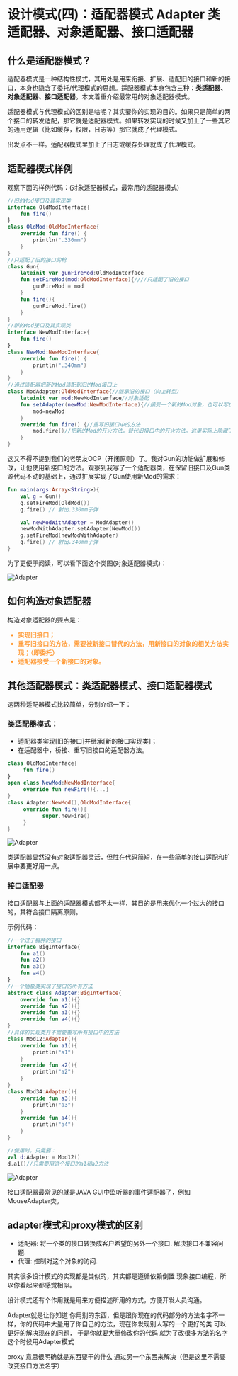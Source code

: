 ﻿# 设计模式(四)：适配器模式 Adapter 类适配器、对象适配器、接口适配器

## 什么是适配器模式？

适配器模式是一种结构性模式，其用处是用来衔接、扩展、适配旧的接口和新的接口，本身也隐含了委托/代理模式的思想。适配器模式本身包含三种：__类适配器、对象适配器、接口适配器__。本文着重介绍最常用的对象适配器模式。

适配器模式与代理模式的区别是啥呢？其实要你的实现的目的。如果只是简单的两个接口的转发适配，那它就是适配器模式。如果转发实现的时候又加上了一些其它的通用逻辑（比如缓存，权限，日志等）那它就成了代理模式。

出发点不一样。适配器模式里加上了日志或缓存处理就成了代理模式。

## 适配器模式样例

观察下面的样例代码：(对象适配器模式，最常用的适配器模式)

```kotlin
//旧的Mod接口及其实现类
interface OldModInterface{
    fun fire()
}
class OldMod:OldModInterface{
    override fun fire() {
        println(".330mm")
    }
}
//只适配了旧的接口的枪
class Gun{
    lateinit var gunFireMod:OldModInterface
    fun setFireMod(mod:OldModInterface){////只适配了旧的接口
        gunFireMod = mod
    }
    fun fire(){
        gunFireMod.fire()
    }
}
//新的Mod接口及其实现类
interface NewModInterface{
    fun fire()
}
class NewMod:NewModInterface{
    override fun fire() {
        println(".340mm")
    }
}
//通过适配器把新的Mod适配到旧的Mod接口上
class ModAdapter:OldModInterface{//继承旧的接口（向上转型）
    lateinit var mod:NewModInterface//对象适配
    fun setAdapter(newMod:NewModInterface){//接受一个新的Mod对象，也可以写在构造函数里
        mod=newMod
    }
    override fun fire() {//重写旧接口中的方法
        mod.fire()//把新的Mod的开火方法，替代旧接口中的开火方法。这里实际上隐藏了委托模式的思想
    }
}
```

这又不得不提到我们的老朋友OCP（开闭原则）了。我对Gun的功能做扩展和修改，让他使用新接口的方法。观察到我写了一个适配器类，在保留旧接口及Gun类源代码不动的基础上，通过扩展实现了Gun使用新Mod的需求：

```kotlin
fun main(args:Array<String>){
    val g = Gun()
    g.setFireMod(OldMod())
    g.fire() // 射出.330mm子弹

    val newModWithAdapter = ModAdapter()
    newModWithAdapter.setAdapter(NewMod())
    g.setFireMod(newModWithAdapter)
    g.fire() // 射出.340mm子弹
}
```

为了更便于阅读，可以看下面这个类图(对象适配器模式)：

![Adapter](../res/img/adapter1.jpg)

## 如何构造对象适配器

构造对象适配器的要点是：

<span style="color: #ff9933;font-weight: bold;">

- 实现旧接口；
- 重写旧接口的方法，需要被新接口替代的方法，用新接口的对象的相关方法实现；（即委托）
- 适配器接受一个新接口的对象。

</span>

## 其他适配器模式：类适配器模式、接口适配器模式

这两种适配器模式比较简单，分别介绍一下：

### 类适配器模式：

- 适配器类实现[旧的接口]并继承[新的接口实现类]；
- 在适配器中，桥接、重写旧接口的适配器方法。

```kotlin
class OldModInterface{
     fun fire()
}
open class NewMod:NewModInterface{
     override fun newFire(){...}
}
class Adapter:NewMod(),OldModInterface{
     override fun fire(){
           super.newFire()
     }
}
```

![Adapter](../res/img/adapter2.jpg)

类适配器显然没有对象适配器灵活，但胜在代码简短，在一些简单的接口适配和扩展中要更好用一点。

### 接口适配器

接口适配器与上面的适配器模式都不太一样，其目的是用来优化一个过大的接口的，其符合接口隔离原则。

示例代码：

```kotlin
//一个过于臃肿的接口
interface BigInterface{
    fun a1()
    fun a2()
    fun a3()
    fun a4()
}
//一个抽象类实现了接口的所有方法
abstract class Adapter:BigInterface{
    override fun a1(){}
    override fun a2(){}
    override fun a3(){}
    override fun a4(){}
}
//具体的实现类并不需要重写所有接口中的方法
class Mod12:Adapter(){
    override fun a1(){
        println("a1")
    }
    override fun a2(){
        println("a2")
    }
}
class Mod34:Adapter(){
    override fun a3(){
        println("a3")
    }
    override fun a4(){
        println("a4")
    }
}

//使用时，只需要：
val d:Adapter = Mod12()
d.a1()//只需要用这个接口的a1和a2方法
```

![Adapter](../res/img/adapter3.jpg)

 接口适配器最常见的就是JAVA GUI中监听器的事件适配器了，例如MouseAdapter类。

## adapter模式和proxy模式的区别

- 适配器: 将一个类的接口转换成客户希望的另外一个接口. 解决接口不兼容问题.
- 代理: 控制对这个对象的访问.

其实很多设计模式的实现都是类似的，其实都是遵循依赖倒置 现象接口编程，所以你看起来都感觉相似。

设计模式还有个作用就是用来方便描述所用的方式，方便开发人员沟通。

Adapter就是让你知道 你用别的东西，但是跟你现在的代码部分的方法名字不一样，你的代码中大量用了你自己的方法，现在你发现别人写的一个更好的类 可以更好的解决现在的问题， 于是你就要大量修改你的代码 就为了改很多方法的名字 这个时候用Adapter模式

proxy 意思很明确就是东西要干的什么 通过另一个东西来解决（但是这里不需要改变接口方法名字）
